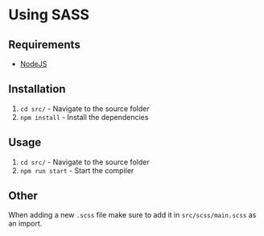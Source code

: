 # Using SASS

## Requirements
- [NodeJS](https://nodejs.org/en/)

## Installation
1. `cd src/` - Navigate to the source folder
2. `npm install` - Install the dependencies


## Usage
1. `cd src/` - Navigate to the source folder
2. `npm run start` - Start the compiler

## Other
When adding a new `.scss` file make sure to add it in `src/scss/main.scss` as an import.
